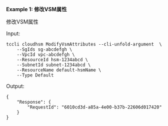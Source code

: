 **Example 1: 修改VSM属性**

修改VSM属性

Input: 

```
tccli cloudhsm ModifyVsmAttributes --cli-unfold-argument  \
    --SgIds sg-abcdefgh \
    --VpcId vpc-abcdefgh \
    --ResourceId hsm-1234abcd \
    --SubnetId subnet-1234abcd \
    --ResourceName default-hsmName \
    --Type Default
```

Output: 
```
{
    "Response": {
        "RequestId": "6010cd3d-a85a-4e00-b37b-22606d017420"
    }
}
```

